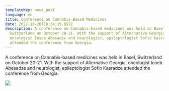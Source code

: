 ```yaml
---
templateKey: news_post
language: en
title: Conference on Cannabis-Based Medicines
date: 2022-10-20T10:34:19.657Z
description: A conference on Cannabis-based medicines was held in Basel,
  Switzerland on October 20-21. With the support of Alternative Georgia,
  oncologist Ioseb Abesadze and neurologist, epileptologist Sofio Kasradze
  attended the conference from Georgia.
---
```

A conference on Cannabis-based medicines was held in Basel, Switzerland on October 20-21. With the support of Alternative Georgia, oncologist Ioseb Abesadze and neurologist, epileptologist Sofio Kasradze attended the conference from Georgia.

![](/media/uploads/bazeli.jpg)

</div>